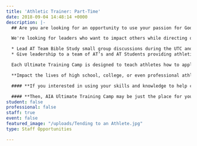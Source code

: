 ```yaml
---
title: 'Athletic Trainer: Part-Time'
date: 2018-09-04 14:48:14 +0000
description: |-
  ## Are you are looking for an opportunity to use your passion for God, love of sports, and your gifts and abilities as an **_Athletic Trainer_** to serve the Lord during AIA's Ultimate Training Camp?

  We're looking for leaders who want to impact others while directing our athletic training coverage at each Ultimate Training Camp (UTC). If you are an AT and feel called to get more involved in ministry we would love to talk with you.

  * Lead AT Team Bible Study small group discussions during the UTC and follow up with the team after the camp.
  * Give leadership to a team of AT’s and AT Students providing athletic training coverage at an Ultimate Training Camp.

  Each Ultimate Training Camp is designed to teach athletes how to apply Biblical principles to their athletic competition. At the conclusion of the camp there is an event called the SPECIAL, which is designed to push the athletes to their physical limits. As a result there is a need for athletic trainers to cover this camp.

  **Impact the lives of high school, college, or even professional athletes and colleagues.** [**Connect with us**](mailto:sportsperformance@athletesinaction.org) **to learn more about this position and the application process.**

  #### **If you interested in using your skills and knowledge to help change the world by sharing the love of Jesus Christ through Athletic Training...**

  #### **Then, AIA Ultimate Training Camp may be just the place for you!**
student: false
professional: false
staff: true
event: false
featured_image: "/uploads/Tending to an Athlete.jpg"
type: Staff Opportunities

---
```

